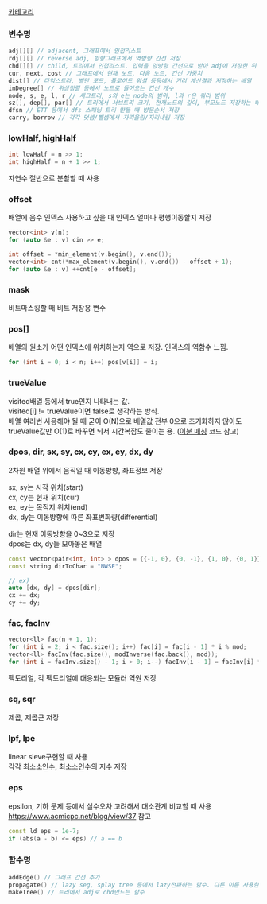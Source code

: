 [카테고리](/README.md)
### 변수명
```cpp
adj[][] // adjacent, 그래프에서 인접리스트
rdj[][] // reverse adj, 방향그래프에서 역방향 간선 저장
chd[][] // child, 트리에서 인접리스트. 입력을 양방향 간선으로 받아 adj에 저장한 뒤    부모->자식 방향 간선만 남겨 저장
cur, next, cost // 그래프에서 현재 노드, 다음 노드, 간선 가중치
dist[] // 다익스트라, 벨만 포드, 플로이드 워셜 등등에서 거리 계산결과 저장하는 배열
inDegree[] // 위상정렬 등에서 노드로 들어오는 간선 개수
node, s, e, l, r // 세그트리, s와 e는 node의 범위, l과 r은 쿼리 범위
sz[], dep[], par[] // 트리에서 서브트리 크기, 현재노드의 깊이, 부모노드 저장하는 배열
dfsn // ETT 등에서 dfs 스패닝 트리 만들 때 방문순서 저장
carry, borrow // 각각 덧셈/뺄셈에서 자리올림/자리내림 저장
```

### lowHalf, highHalf
```cpp
int lowHalf = n >> 1;
int highHalf = n + 1 >> 1;
```
자연수 절반으로 분할할 때 사용

### offset
배열에 음수 인덱스 사용하고 싶을 때 인덱스 얼마나 평행이동할지 저장
```cpp
vector<int> v(n);
for (auto &e : v) cin >> e;

int offset = *min_element(v.begin(), v.end());
vector<int> cnt(*max_element(v.begin(), v.end()) - offset + 1);
for (auto &e : v) ++cnt[e - offset];
```

### mask
비트마스킹할 때 비트 저장용 변수   

### pos[]
배열의 원소가 어떤 인덱스에 위치하는지 역으로 저장. 인덱스의 역함수 느낌.   
```cpp
for (int i = 0; i < n; i++) pos[v[i]] = i;
```

### trueValue
visited배열 등에서 true인지 나타내는 값.   
visited[i] != trueValue이면 false로 생각하는 방식.   
배열 여러번 사용해야 될 때 굳이 O(N)으로 배열값 전부 0으로 초기화하지 않아도 trueValue값만 O(1)로 바꾸면 되서 시간복잡도 줄이는 용. ([이분 매칭](/그래프%20이론/네트워크%20플로우/이분매칭.md) 코드 참고)

### dpos, dir, sx, sy, cx, cy, ex, ey, dx, dy
2차원 배열 위에서 움직일 때 이동방향, 좌표정보 저장   

sx, sy는 시작 위치(start)   
cx, cy는 현재 위치(cur)   
ex, ey는 목적지 위치(end)   
dx, dy는 이동방향에 따른 좌표변화량(differential)   
   
dir는 현재 이동방향을 0~3으로 저장   
dpos는 dx, dy들 모아놓은 배열   
```cpp
const vector<pair<int, int> > dpos = {{-1, 0}, {0, -1}, {1, 0}, {0, 1}}; // 상좌하우
const string dirToChar = "NWSE";

// ex)
auto [dx, dy] = dpos[dir];
cx += dx;
cy += dy;
```

### fac, facInv
```cpp
vector<ll> fac(n + 1, 1);
for (int i = 2; i < fac.size(); i++) fac[i] = fac[i - 1] * i % mod;
vector<ll> facInv(fac.size(), modInverse(fac.back(), mod));
for (int i = facInv.size() - 1; i > 0; i--) facInv[i - 1] = facInv[i] * i % mod;
```
팩토리얼, 각 팩토리얼에 대응되는 모듈러 역원 저장

### sq, sqr
제곱, 제곱근 저장

### lpf, lpe
linear sieve구현할 때 사용   
각각 최소소인수, 최소소인수의 지수 저장   

### eps
epsilon, 기하 문제 등에서 실수오차 고려해서 대소관계 비교할 때 사용   
https://www.acmicpc.net/blog/view/37 참고   
```cpp
const ld eps = 1e-7;
if (abs(a - b) <= eps) // a == b
```

### 함수명
```cpp
addEdge() // 그래프 간선 추가
propagate() // lazy seg, splay tree 등에서 lazy전파하는 함수. 다른 이름 사용한 코드 좀 있어서 수정해야 됨.
makeTree() // 트리에서 adj로 chd만드는 함수
```